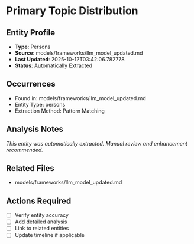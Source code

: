 # Primary Topic Distribution

## Entity Profile
- **Type**: Persons
- **Source**: models/frameworks/llm_model_updated.md
- **Last Updated**: 2025-10-12T03:42:06.782778
- **Status**: Automatically Extracted

## Occurrences
- Found in: models/frameworks/llm_model_updated.md
- Entity Type: persons
- Extraction Method: Pattern Matching

## Analysis Notes
*This entity was automatically extracted. Manual review and enhancement recommended.*

## Related Files
- models/frameworks/llm_model_updated.md

## Actions Required
- [ ] Verify entity accuracy
- [ ] Add detailed analysis
- [ ] Link to related entities
- [ ] Update timeline if applicable
